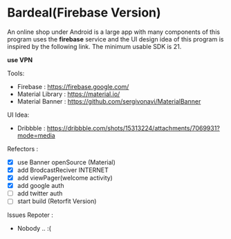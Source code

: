 # Bardeal(Firebase Version)

An online shop under Android is a large app with many components of this program uses 
the **firebase** service and the UI design idea of this program is inspired by 
the following link. The minimum usable SDK is 21.

**use VPN**

Tools:

- Firebase : https://firebase.google.com/
- Material Library : https://material.io/
- Material Banner : https://github.com/sergivonavi/MaterialBanner

UI Idea:

- Dribbble : https://dribbble.com/shots/15313224/attachments/7069931?mode=media

Refectors :

- [x] use Banner openSource (Material)
- [x] add BrodcastReciver INTERNET 
- [x] add viewPager(welcome activity)
- [x] add google auth
- [ ] add twitter auth
- [ ] start build (Retorfit Version)

Issues Repoter :
- Nobody .. :(


